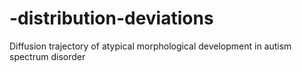 # -distribution-deviations
Diffusion trajectory of atypical morphological development in autism spectrum disorder 
